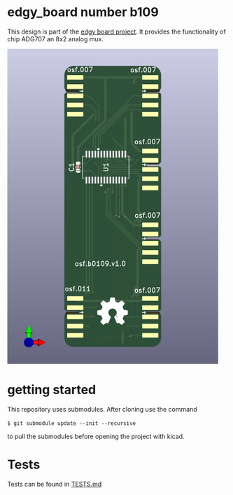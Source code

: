 # edgy_board number b109
This design is part of the [edgy board project](https://github.com/skunkforce/edgy_boards). It provides the functionality of chip ADG707 an 8x2 analog mux. 

![](/board/board.png)

# getting started
This repository uses submodules. After cloning use the command 

```$ git submodule update --init --recursive```

to pull the submodules before opening the project with kicad. 

# Tests
Tests can be found in [TESTS.md](TESTS.md)

